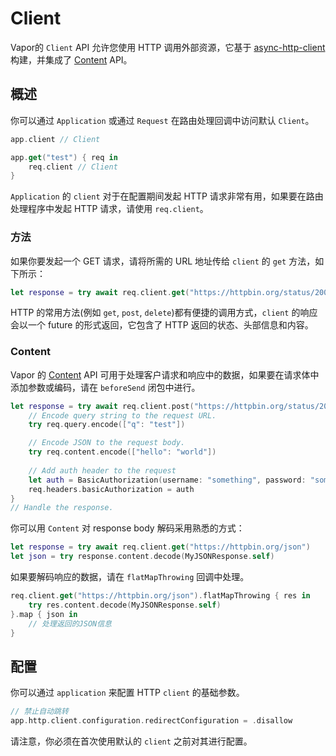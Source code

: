 # Client

Vapor的 `Client` API 允许您使用 HTTP 调用外部资源，它基于 [async-http-client](https://github.com/swift-server/async-http-client) 构建，并集成了 [Content](content.md) API。


## 概述

你可以通过 `Application` 或通过 `Request` 在路由处理回调中访问默认 `Client`。

```swift
app.client // Client

app.get("test") { req in
    req.client // Client
}
```


`Application` 的 `client` 对于在配置期间发起 HTTP 请求非常有用，如果要在路由处理程序中发起 HTTP 请求，请使用 `req.client`。


### 方法

如果你要发起一个 GET 请求，请将所需的 URL 地址传给 `client` 的 `get` 方法，如下所示：

```swift
let response = try await req.client.get("https://httpbin.org/status/200")
```

HTTP 的常用方法(例如 `get`, `post`, `delete`)都有便捷的调用方式，`client` 的响应会以一个 future 的形式返回，它包含了 HTTP 返回的状态、头部信息和内容。


### Content

Vapor 的 [Content](content.md) API 可用于处理客户请求和响应中的数据，如果要在请求体中添加参数或编码，请在 `beforeSend` 闭包中进行。

```swift
let response = try await req.client.post("https://httpbin.org/status/200") { req in
	// Encode query string to the request URL.
	try req.query.encode(["q": "test"])

	// Encode JSON to the request body.
    try req.content.encode(["hello": "world"])
    
    // Add auth header to the request
    let auth = BasicAuthorization(username: "something", password: "somethingelse")
    req.headers.basicAuthorization = auth
}
// Handle the response.
```

你可以用 `Content` 对 response body 解码采用熟悉的方式：
```swift
let response = try await req.client.get("https://httpbin.org/json")
let json = try response.content.decode(MyJSONResponse.self)
```

如果要解码响应的数据，请在 `flatMapThrowing` 回调中处理。

```swift
req.client.get("https://httpbin.org/json").flatMapThrowing { res in
	try res.content.decode(MyJSONResponse.self)
}.map { json in
	// 处理返回的JSON信息
}
```

## 配置

你可以通过 `application` 来配置 HTTP `client` 的基础参数。

```swift
// 禁止自动跳转
app.http.client.configuration.redirectConfiguration = .disallow
```

请注意，你必须在首次使用默认的 `client` 之前对其进行配置。

